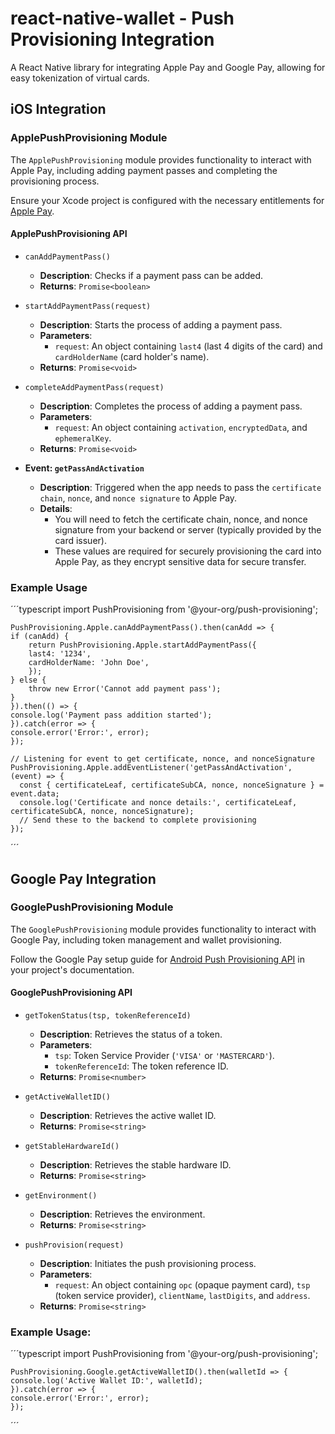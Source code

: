 # react-native-wallet - Push Provisioning Integration

A React Native library for integrating Apple Pay and Google Pay, allowing for easy tokenization of virtual cards.

## iOS Integration

### ApplePushProvisioning Module

The `ApplePushProvisioning` module provides functionality to interact with Apple Pay, including adding payment passes and completing the provisioning process.

Ensure your Xcode project is configured with the necessary entitlements for [Apple Pay](https://developer.apple.com/documentation/passkit_apple_pay_and_wallet/pkaddpaymentpassviewcontroller?language=objc).

#### ApplePushProvisioning API

* `canAddPaymentPass()`
    * **Description**: Checks if a payment pass can be added.
    * **Returns**: `Promise<boolean>`

* `startAddPaymentPass(request)`
    * **Description**: Starts the process of adding a payment pass.
    * **Parameters**:
        * `request`: An object containing `last4` (last 4 digits of the card) and `cardHolderName` (card holder's name).
    * **Returns**: `Promise<void>`

* `completeAddPaymentPass(request)`
    * **Description**: Completes the process of adding a payment pass.
    * **Parameters**:
        * `request`: An object containing `activation`, `encryptedData`, and `ephemeralKey`.
    * **Returns**: `Promise<void>`

* **Event: `getPassAndActivation`**
    * **Description**: Triggered when the app needs to pass the `certificate chain`, `nonce`, and `nonce signature` to Apple Pay.
    * **Details**: 
      - You will need to fetch the certificate chain, nonce, and nonce signature from your backend or server (typically provided by the card issuer).
      - These values are required for securely provisioning the card into Apple Pay, as they encrypt sensitive data for secure transfer.

### Example Usage

´´´typescript
    import PushProvisioning from '@your-org/push-provisioning';

    PushProvisioning.Apple.canAddPaymentPass().then(canAdd => {
    if (canAdd) {
        return PushProvisioning.Apple.startAddPaymentPass({
        last4: '1234',
        cardHolderName: 'John Doe',
        });
    } else {
        throw new Error('Cannot add payment pass');
    }
    }).then(() => {
    console.log('Payment pass addition started');
    }).catch(error => {
    console.error('Error:', error);
    });

    // Listening for event to get certificate, nonce, and nonceSignature
    PushProvisioning.Apple.addEventListener('getPassAndActivation', (event) => {
      const { certificateLeaf, certificateSubCA, nonce, nonceSignature } = event.data;
      console.log('Certificate and nonce details:', certificateLeaf, certificateSubCA, nonce, nonceSignature);
      // Send these to the backend to complete provisioning
    });
´´´

## Google Pay Integration

### GooglePushProvisioning Module

The `GooglePushProvisioning` module provides functionality to interact with Google Pay, including token management and wallet provisioning.

Follow the Google Pay setup guide for [Android Push Provisioning API](https://developers.google.com/pay/issuers/apis/push-provisioning/android/) in your project's documentation.

#### GooglePushProvisioning API

* `getTokenStatus(tsp, tokenReferenceId)`
    * **Description**: Retrieves the status of a token.
    * **Parameters**:
        * `tsp`: Token Service Provider (`'VISA'` or `'MASTERCARD'`).
        * `tokenReferenceId`: The token reference ID.
    * **Returns**: `Promise<number>`

* `getActiveWalletID()`
    * **Description**: Retrieves the active wallet ID.
    * **Returns**: `Promise<string>`

* `getStableHardwareId()`
    * **Description**: Retrieves the stable hardware ID.
    * **Returns**: `Promise<string>`

* `getEnvironment()`
    * **Description**: Retrieves the environment.
    * **Returns**: `Promise<string>`

* `pushProvision(request)`
    * **Description**: Initiates the push provisioning process.
    * **Parameters**:
        * `request`: An object containing `opc` (opaque payment card), `tsp` (token service provider), `clientName`, `lastDigits`, and `address`.
    * **Returns**: `Promise<string>`

### Example Usage:

´´´typescript
    import PushProvisioning from '@your-org/push-provisioning';

    PushProvisioning.Google.getActiveWalletID().then(walletId => {
    console.log('Active Wallet ID:', walletId);
    }).catch(error => {
    console.error('Error:', error);
    });
´´´